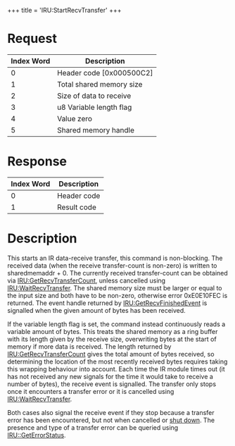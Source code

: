 +++
title = 'IRU:StartRecvTransfer'
+++

# Request

| Index Word | Description                |
|------------|----------------------------|
| 0          | Header code \[0x000500C2\] |
| 1          | Total shared memory size   |
| 2          | Size of data to receive    |
| 3          | u8 Variable length flag    |
| 4          | Value zero                 |
| 5          | Shared memory handle       |

# Response

| Index Word | Description |
|------------|-------------|
| 0          | Header code |
| 1          | Result code |

# Description

This starts an IR data-receive transfer, this command is non-blocking. The received data (when the receive transfer-count is non-zero) is written to sharedmemaddr + 0. The currently received transfer-count can be obtained via [IRU:GetRecvTransferCount](IRU:GetRecvTransferCount "wikilink"), unless cancelled using [IRU:WaitRecvTransfer](IRU:WaitRecvTransfer "wikilink").
The shared memory size must be larger or equal to the input size and both have to be non-zero, otherwise error 0xE0E10FEC is returned.
The event handle returned by [IRU:GetRecvFinishedEvent](IRU:GetRecvFinishedEvent "wikilink") is signalled when the given amount of bytes has been received.

If the variable length flag is set, the command instead continuously reads a variable amount of bytes.
This treats the shared memory as a ring buffer with its length given by the receive size, overwriting bytes at the start of memory if more data is received.
The length returned by [IRU:GetRecvTransferCount](IRU:GetRecvTransferCount "wikilink") gives the total amount of bytes received, so determining the location of the most recently received bytes requires taking this wrapping behaviour into account.
Each time the IR module times out (it has not received any new signals for the time it would take to receive a number of bytes), the receive event is signalled.
The transfer only stops once it encounters a transfer error or it is cancelled using [IRU:WaitRecvTransfer](IRU:WaitRecvTransfer "wikilink").

Both cases also signal the receive event if they stop because a transfer error has been encountered, but not when cancelled or [shut down](IRU:Shutdown "wikilink"). The presence and type of a transfer error can be queried using [IRU::GetErrorStatus](IRU::GetErrorStatus "wikilink").
